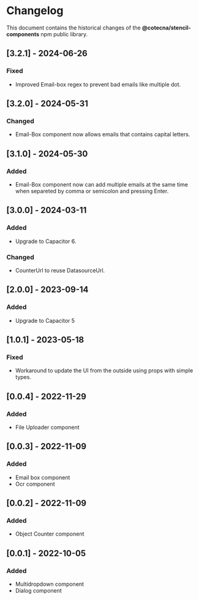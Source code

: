 # Changelog
This document contains the historical changes of the **@cotecna/stencil-components** npm public library.

## [3.2.1] - 2024-06-26
### Fixed
- Improved Email-box regex to prevent bad emails like multiple dot.

## [3.2.0] - 2024-05-31
### Changed
- Email-Box component now allows emails that contains capital letters.

## [3.1.0] - 2024-05-30
### Added
- Email-Box component now can add multiple emails at the same time when separeted by comma or semicolon and pressing Enter.

## [3.0.0] - 2024-03-11
### Added
- Upgrade to Capacitor 6.
### Changed
- CounterUrl to reuse DatasourceUrl.

## [2.0.0] - 2023-09-14
### Added
- Upgrade to Capacitor 5

## [1.0.1] - 2023-05-18
### Fixed
- Workaround to update the UI from the outside using props with simple types.

## [0.0.4] - 2022-11-29
### Added
- File Uploader component

## [0.0.3] - 2022-11-09
### Added
- Email box component
- Ocr component

## [0.0.2] - 2022-11-09
### Added
- Object Counter component

## [0.0.1] - 2022-10-05
### Added
- Multidropdown component
- Dialog component